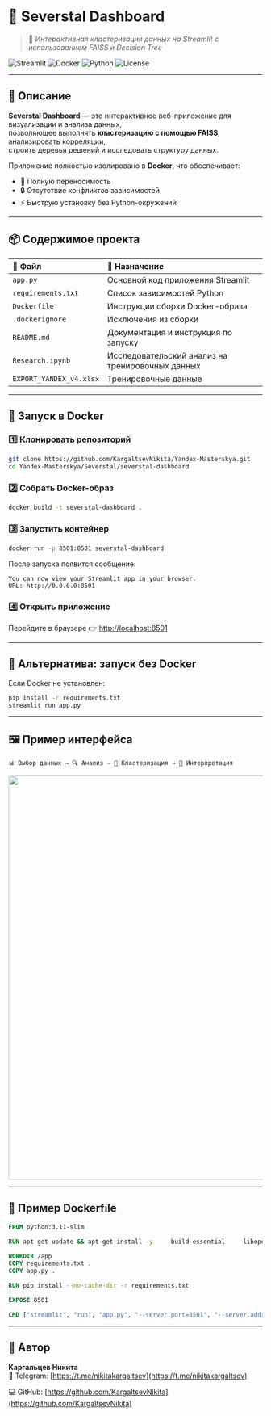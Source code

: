 # 🧬 Severstal Dashboard  
> 🧠 *Интерактивная кластеризация данных на Streamlit с использованием FAISS и Decision Tree*

![Streamlit](https://img.shields.io/badge/Framework-Streamlit-red?logo=streamlit)
![Docker](https://img.shields.io/badge/Container-Docker-blue?logo=docker)
![Python](https://img.shields.io/badge/Python-3.11-yellow?logo=python)
![License](https://img.shields.io/badge/License-MIT-green)

---

## 🚀 Описание

**Severstal Dashboard** — это интерактивное веб-приложение для визуализации и анализа данных,  
позволяющее выполнять **кластеризацию с помощью FAISS**, анализировать корреляции,  
строить деревья решений и исследовать структуру данных.

Приложение полностью изолировано в **Docker**, что обеспечивает:
- 🧩 Полную переносимость  
- 🔒 Отсутствие конфликтов зависимостей  
- ⚡ Быструю установку без Python-окружений  

---

## 📦 Содержимое проекта

| 📄 Файл | 🧠 Назначение |
|:--------|:--------------|
| `app.py` | Основной код приложения Streamlit |
| `requirements.txt` | Список зависимостей Python |
| `Dockerfile` | Инструкции сборки Docker-образа |
| `.dockerignore` | Исключения из сборки |
| `README.md` | Документация и инструкция по запуску |
| `Research.ipynb` | Исследовательский анализ на тренировочных данных |
| `EXPORT_YANDEX_v4.xlsx` | Тренировочные данные |

---

## 🐳 Запуск в Docker

### 1️⃣ Клонировать репозиторий
```bash
git clone https://github.com/KargaltsevNikita/Yandex-Masterskya.git
cd Yandex-Masterskya/Severstal/severstal-dashboard
```

### 2️⃣ Собрать Docker-образ
```bash
docker build -t severstal-dashboard .
```

### 3️⃣ Запустить контейнер
```bash
docker run -p 8501:8501 severstal-dashboard
```

После запуска появится сообщение:
```
You can now view your Streamlit app in your browser.
URL: http://0.0.0.0:8501
```

### 4️⃣ Открыть приложение
Перейдите в браузере 👉 [http://localhost:8501](http://localhost:8501)

---

## 🧰 Альтернатива: запуск без Docker
Если Docker не установлен:
```bash
pip install -r requirements.txt
streamlit run app.py
```

---

## 🖼️ Пример интерфейса

```
📊 Выбор данных → 🔍 Анализ → 🤖 Кластеризация → 🌳 Интерпретация
```

<img src="https://user-images.githubusercontent.com/your-screenshot-id.png" width="800"/>

---

## 🧱 Пример Dockerfile

```dockerfile
FROM python:3.11-slim

RUN apt-get update && apt-get install -y     build-essential     libopenblas-dev     && rm -rf /var/lib/apt/lists/*

WORKDIR /app
COPY requirements.txt .
COPY app.py .

RUN pip install --no-cache-dir -r requirements.txt

EXPOSE 8501

CMD ["streamlit", "run", "app.py", "--server.port=8501", "--server.address=0.0.0.0"]
```

---

## 🧠 Автор

**Каргальцев Никита**  
📧 Telegram: [https://t.me/nikitakargaltsev](https://t.me/nikitakargaltsev)

💻 GitHub: [https://github.com/KargaltsevNikita](https://github.com/KargaltsevNikita)
